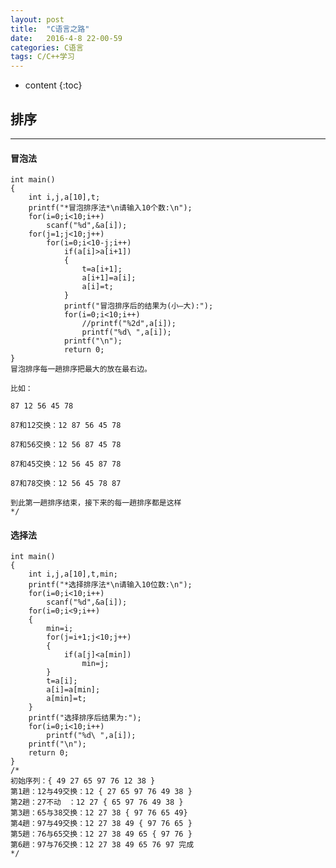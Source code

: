 ```yaml
---
layout: post
title:  "C语言之路"
date:   2016-4-8 22-00-59 
categories: C语言
tags: C/C++学习
---
```

* content
{:toc}

## 排序
---

#### 冒泡法

	int main()
	{
		int i,j,a[10],t;
		printf("*冒泡排序法*\n请输入10个数:\n");
		for(i=0;i<10;i++)
			scanf("%d",&a[i]);
		for(j=1;j<10;j++)
			for(i=0;i<10-j;i++)
				if(a[i]>a[i+1])
				{
					t=a[i+1];
					a[i+1]=a[i];
					a[i]=t;
				}
				printf("冒泡排序后的结果为(小—大):");
				for(i=0;i<10;i++)
					//printf("%2d",a[i]);
					printf("%d\ ",a[i]);
				printf("\n");
				return 0;
	}
	冒泡排序每一趟排序把最大的放在最右边。
	
	比如：
	
	87 12 56 45 78
	
	87和12交换：12 87 56 45 78
	
	87和56交换：12 56 87 45 78
	
	87和45交换：12 56 45 87 78
	
	87和78交换：12 56 45 78 87
	
	到此第一趟排序结束，接下来的每一趟排序都是这样
	*/

#### 选择法

	int main()
	{
		int i,j,a[10],t,min;
		printf("*选择排序法*\n请输入10位数:\n");
		for(i=0;i<10;i++)
			scanf("%d",&a[i]);
		for(i=0;i<9;i++)
		{
			min=i;
			for(j=i+1;j<10;j++)
			{
				if(a[j]<a[min])
					min=j;
			}
			t=a[i];
			a[i]=a[min];
			a[min]=t;
		}
		printf("选择排序后结果为:");
		for(i=0;i<10;i++)
			printf("%d\ ",a[i]);
		printf("\n");
		return 0;
	}
	/*
	初始序列：{ 49 27 65 97 76 12 38 }
	第1趟：12与49交换：12 { 27 65 97 76 49 38 }
	第2趟：27不动　：12 27 { 65 97 76 49 38 }
	第3趟：65与38交换：12 27 38 { 97 76 65 49}
	第4趟：97与49交换：12 27 38 49 { 97 76 65 }
	第5趟：76与65交换：12 27 38 49 65 { 97 76 }
	第6趟：97与76交换：12 27 38 49 65 76 97 完成
	*/